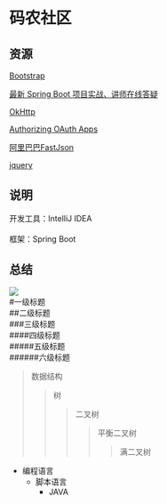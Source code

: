 
码农社区
========

资源
-------  

[Bootstrap](https://github.com/twbs/bootstrap)

[最新 Spring Boot 项目实战、讲师在线答疑](https://www.bilibili.com/video/av50200264)   

[OkHttp](https://square.github.io/okhttp/)

[Authorizing OAuth Apps](https://developer.github.com/apps/building-oauth-apps/authorizing-oauth-apps/)

[阿里巴巴FastJson](https://mvnrepository.com/artifact/com.alibaba/fastjson)

[jquery](https://www.runoob.com/jquery/jquery-tutorial.html)

说明
------- 
开发工具：IntelliJ IDEA 
<br>  
框架：Spring Boot

总结
------- 

![](http://www.baidu.com/img/bdlogo.gif)  
#一级标题  
##二级标题  
###三级标题  
####四级标题  
#####五级标题  
######六级标题  

>数据结构  
>>树  
>>>二叉树  
>>>>平衡二叉树  
>>>>>满二叉树  

* 编程语言  
    * 脚本语言  
        * JAVA

